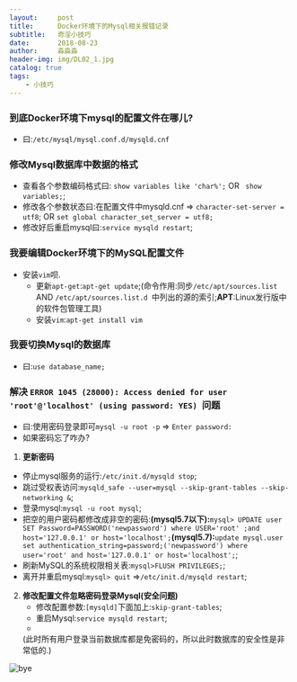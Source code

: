 ```yaml
---
layout:     post                   
title:      Docker环境下的Mysql相关报错记录          
subtitle:   奇淫小技巧
date:       2018-08-23             
author:     淼淼淼                   
header-img: img/DL02_1.jpg    
catalog: true                       
tags:                               
    - 小技巧
---
```


### 到底Docker环境下mysql的配置文件在哪儿?

- 曰:`/etc/mysql/mysql.conf.d/mysqld.cnf`

### 修改Mysql数据库中数据的格式

- 查看各个参数编码格式曰: `show variables like 'char%';` OR ` show variables;`;
- 修改各个参数状态曰:在配置文件中mysqld.cnf => `character-set-server = utf8`; OR `set global character_set_server = utf8;`
- 修改好后重启mysql曰:`service mysqld restart`;

### 我要编辑Docker环境下的MySQL配置文件

- 安装`vim`呗.
  * 更新`apt-get`:`apt-get update`;(命令作用:同步`/etc/apt/sources.list ` AND `/etc/apt/sources.list.d `中列出的源的索引;**APT**:Linux发行版中的软件包管理工具)
  * 安装`vim`:`apt-get install vim`

### 我要切换Mysql的数据库

- 曰:`use database_name;`

### 解决 `ERROR 1045 (28000): Access denied for user 'root'@'localhost' (using password: YES) `问题

- 曰:使用密码登录即可`mysql -u root -p` => `Enter password:`
- 如果密码忘了咋办?

1. **更新密码**
  * 停止mysql服务的运行:`/etc/init.d/mysqld stop`;
  * 跳过受权表访问:`mysqld_safe --user=mysql --skip-grant-tables --skip-networking &`;
  * 登录mysql:`mysql -u root mysql`;
  * 把空的用户密码都修改成非空的密码:**(mysql5.7以下):**`mysql> UPDATE user SET Password=PASSWORD('newpassword') where USER='root' ;and host='127.0.0.1' or host='localhost';`**(mysql5.7):**`update mysql.user set authentication_string=password;('newpassword') where user='root' and host='127.0.0.1' or host='localhost';`;
  * 刷新MySQL的系统权限相关表:`mysql>FLUSH PRIVILEGES;`;
  * 离开并重启mysql:`mysql> quit` =>`/etc/init.d/mysqld restart`; 

2. **修改配置文件忽略密码登录Mysql(安全问题)**
   * 修改配置参数:`[mysqld]`下面加上:`skip-grant-tables`;
   * 重启Mysql:`service mysqld restart`;
   * 
   (此时所有用户登录当前数据库都是免密码的，所以此时数据库的安全性是非常低的.)

![bye](https://ws1.sinaimg.cn/large/635e5891gy1fujhsw1ktnj21hc0u0n28.jpg)